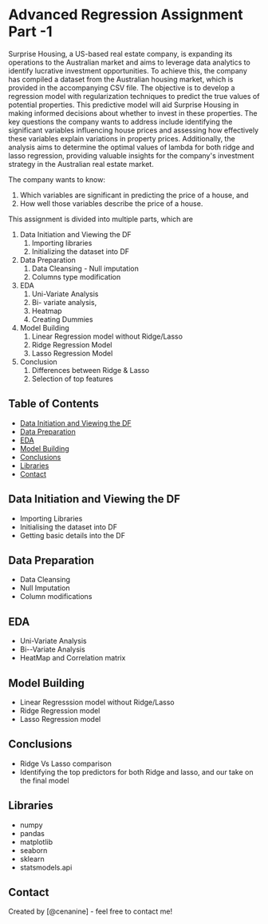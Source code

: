 # Advanced Regression Assignment Part -1
Surprise Housing, a US-based real estate company, is expanding its operations to the Australian market and aims to leverage data analytics to identify lucrative investment opportunities. To achieve this, the company has compiled a dataset from the Australian housing market, which is provided in the accompanying CSV file. The objective is to develop a regression model with regularization techniques to predict the true values of potential properties. This predictive model will aid Surprise Housing in making informed decisions about whether to invest in these properties. The key questions the company wants to address include identifying the significant variables influencing house prices and assessing how effectively these variables explain variations in property prices. Additionally, the analysis aims to determine the optimal values of lambda for both ridge and lasso regression, providing valuable insights for the company's investment strategy in the Australian real estate market.

The company wants to know:

1. Which variables are significant in predicting the price of a house, and
2. How well those variables describe the price of a house.

This assignment is divided into multiple parts, which are
1. Data Initiation and Viewing the DF
    1. Importing libraries
    2. Initializing the dataset into DF
2. Data Preparation
    1. Data Cleansing - Null imputation
    2. Columns type modification
3. EDA
    1. Uni-Variate Analysis
    2. Bi- variate analysis, 
    3. Heatmap
    4. Creating Dummies
4. Model Building
    1. Linear Regression model without Ridge/Lasso
    2. Ridge Regression Model
    3. Lasso Regression Model
5. Conclusion
    1. Differences between Ridge & Lasso
    2. Selection of top features


## Table of Contents
* [Data Initiation and Viewing the DF](#Data-Initiation-and-Viewing-the-DF)
* [Data Preparation](#Data-Preparation)
* [EDA](#EDA)
* [Model Building](#Model-Building)
* [Conclusions](#conclusions)
* [Libraries](#libraries)
* [Contact](#contact)


## Data Initiation and Viewing the DF
- Importing Libraries
- Initialising the dataset into DF
- Getting basic details into the DF

## Data Preparation
- Data Cleansing 
- Null Imputation
- Column modifications

## EDA
- Uni-Variate Analysis
- Bi--Variate Analysis
- HeatMap and Correlation matrix

## Model Building
- Linear Regresssion model without Ridge/Lasso
- Ridge Regression model
- Lasso Regression model


## Conclusions
- Ridge Vs Lasso comparison
- Identifying the top predictors for both Ridge and lasso, and our take on the final model

## Libraries
- numpy
- pandas
- matplotlib
- seaborn
- sklearn
- statsmodels.api






## Contact
Created by [@cenanine] - feel free to contact me!


<!-- ## License -->
<!-- This project is open source and available under the [... License](). -->
